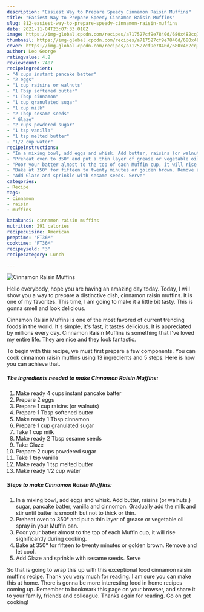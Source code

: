 ```yaml
---
description: "Easiest Way to Prepare Speedy Cinnamon Raisin Muffins"
title: "Easiest Way to Prepare Speedy Cinnamon Raisin Muffins"
slug: 812-easiest-way-to-prepare-speedy-cinnamon-raisin-muffins
date: 2021-11-04T23:07:33.018Z
image: https://img-global.cpcdn.com/recipes/a717527cf9e7840d/680x482cq70/cinnamon-raisin-muffins-recipe-main-photo.jpg
thumbnail: https://img-global.cpcdn.com/recipes/a717527cf9e7840d/680x482cq70/cinnamon-raisin-muffins-recipe-main-photo.jpg
cover: https://img-global.cpcdn.com/recipes/a717527cf9e7840d/680x482cq70/cinnamon-raisin-muffins-recipe-main-photo.jpg
author: Leo George
ratingvalue: 4.2
reviewcount: 7407
recipeingredient:
- "4 cups instant pancake batter"
- "2 eggs"
- "1 cup raisins or walnuts"
- "1 Tbsp softened butter"
- "1 Tbsp cinnamon"
- "1 cup granulated sugar"
- "1 cup milk"
- "2 Tbsp sesame seeds"
- " Glaze"
- "2 cups powdered sugar"
- "1 tsp vanilla"
- "1 tsp melted butter"
- "1/2 cup water"
recipeinstructions:
- "In a mixing bowl, add eggs and whisk. Add butter, raisins (or walnuts,) sugar, pancake batter, vanilla and cinnomon. Gradually add the milk and stir until batter is smooth but not to thick or thin."
- "Preheat oven to 350° and put a thin layer of grease or vegetable oil spray in your Muffin pan."
- "Poor your batter almost to the top of each Muffin cup, it will rise significantly during cooking."
- "Bake at 350° for fifteen to twenty minutes or golden brown. Remove and let cool."
- "Add Glaze and sprinkle with sesame seeds. Serve"
categories:
- Recipe
tags:
- cinnamon
- raisin
- muffins

katakunci: cinnamon raisin muffins 
nutrition: 291 calories
recipecuisine: American
preptime: "PT36M"
cooktime: "PT36M"
recipeyield: "3"
recipecategory: Lunch

---
```



![Cinnamon Raisin Muffins](https://img-global.cpcdn.com/recipes/a717527cf9e7840d/680x482cq70/cinnamon-raisin-muffins-recipe-main-photo.jpg)

Hello everybody, hope you are having an amazing day today. Today, I will show you a way to prepare a distinctive dish, cinnamon raisin muffins. It is one of my favorites. This time, I am going to make it a little bit tasty. This is gonna smell and look delicious.

Cinnamon Raisin Muffins is one of the most favored of current trending foods in the world. It's simple, it's fast, it tastes delicious. It is appreciated by millions every day. Cinnamon Raisin Muffins is something that I've loved my entire life. They are nice and they look fantastic.




To begin with this recipe, we must first prepare a few components. You can cook cinnamon raisin muffins using 13 ingredients and 5 steps. Here is how you can achieve that.

<!--inarticleads1-->

##### The ingredients needed to make Cinnamon Raisin Muffins:

1. Make ready 4 cups instant pancake batter
1. Prepare 2 eggs
1. Prepare 1 cup raisins (or walnuts)
1. Prepare 1 Tbsp softened butter
1. Make ready 1 Tbsp cinnamon
1. Prepare 1 cup granulated sugar
1. Take 1 cup milk
1. Make ready 2 Tbsp sesame seeds
1. Take  Glaze
1. Prepare 2 cups powdered sugar
1. Take 1 tsp vanilla
1. Make ready 1 tsp melted butter
1. Make ready 1/2 cup water




<!--inarticleads2-->

##### Steps to make Cinnamon Raisin Muffins:

1. In a mixing bowl, add eggs and whisk. Add butter, raisins (or walnuts,) sugar, pancake batter, vanilla and cinnomon. Gradually add the milk and stir until batter is smooth but not to thick or thin.
1. Preheat oven to 350° and put a thin layer of grease or vegetable oil spray in your Muffin pan.
1. Poor your batter almost to the top of each Muffin cup, it will rise significantly during cooking.
1. Bake at 350° for fifteen to twenty minutes or golden brown. Remove and let cool.
1. Add Glaze and sprinkle with sesame seeds. Serve




So that is going to wrap this up with this exceptional food cinnamon raisin muffins recipe. Thank you very much for reading. I am sure you can make this at home. There is gonna be more interesting food in home recipes coming up. Remember to bookmark this page on your browser, and share it to your family, friends and colleague. Thanks again for reading. Go on get cooking!
